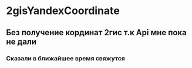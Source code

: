 # 2gisYandexCoordinate

##  Без получение кординат 2гис т.к Api мне пока не дали 

### Сказали в ближайшее время свяжутся
